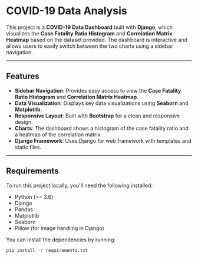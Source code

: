 # COVID-19 Data Analysis

This project is a **COVID-19 Data Dashboard** built with **Django**, which visualizes the **Case Fatality Ratio Histogram** and **Correlation Matrix Heatmap** based on the dataset provided. The dashboard is interactive and allows users to easily switch between the two charts using a sidebar navigation.

---

## **Features**

- **Sidebar Navigation**: Provides easy access to view the **Case Fatality Ratio Histogram** and **Correlation Matrix Heatmap**.
- **Data Visualization**: Displays key data visualizations using **Seaborn** and **Matplotlib**.
- **Responsive Layout**: Built with **Bootstrap** for a clean and responsive design.
- **Charts**: The dashboard shows a histogram of the case fatality ratio and a heatmap of the correlation matrix.
- **Django Framework**: Uses Django for web framework with templates and static files.

---

## **Requirements**

To run this project locally, you'll need the following installed:

- Python (>= 3.6)
- Django
- Pandas
- Matplotlib
- Seaborn
- Pillow (for image handling in Django)

You can install the dependencies by running:

```bash
pip install -r requirements.txt
```
